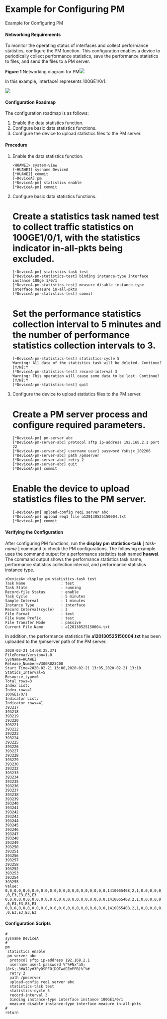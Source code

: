 Example for Configuring PM
==========================

Example for Configuring PM

#### Networking Requirements

To monitor the operating status of interfaces and collect performance statistics, configure the PM function. This configuration enables a device to periodically collect performance statistics, save the performance statistics to files, and send the files to a PM server.

**Figure 1** Networking diagram for PM![](public_sys-resources/note_3.0-en-us.png) 

In this example, interface1 represents 100GE1/0/1.


  
![](figure/en-us_image_0000001512834542.png)

#### Configuration Roadmap

The configuration roadmap is as follows:

1. Enable the data statistics function.
2. Configure basic data statistics functions.
3. Configure the device to upload statistics files to the PM server.

#### Procedure

1. Enable the data statistics function.
   
   
   ```
   <HUAWEI> system-view
   [~HUAWEI] sysname DeviceA
   [*HUAWEI] commit
   [~DeviceA] pm
   [*DeviceA-pm] statistics enable
   [*DeviceA-pm] commit
   ```
2. Configure basic data statistics functions.
   
   
   
   # Create a statistics task named **test** to collect traffic statistics on 100GE1/0/1, with the statistics indicator **in-all-pkts** being excluded.
   
   
   
   ```
   [~DeviceA-pm] statistics-task test
   [*DeviceA-pm-statistics-test] binding instance-type interface instance 100ge 1/0/1
   [*DeviceA-pm-statistics-test] measure disable instance-type interface measure in-all-pkts
   [*DeviceA-pm-statistics-test] commit
   ```
   
   # Set the performance statistics collection interval to 5 minutes and the number of performance statistics collection intervals to 3.
   
   ```
   [~DeviceA-pm-statistics-test] statistics-cycle 5
   Warning: All data of the statistics task will be deleted. Continue? [Y/N]:Y
   [*DeviceA-pm-statistics-test] record-interval 3
   Warning: This operation will cause some data to be lost. Continue? [Y/N]:Y
   [*DeviceA-pm-statistics-test] quit
   ```
3. Configure the device to upload statistics files to the PM server.
   
   
   
   # Create a PM server process and configure required parameters.
   
   
   
   ```
   [*DeviceA-pm] pm-server abc
   [*DeviceA-pm-server-abc] protocol sftp ip-address 192.168.2.1 port 22
   [*DeviceA-pm-server-abc] username user1 password YsHsjx_202206
   [*DeviceA-pm-server-abc] path /pmserver
   [*DeviceA-pm-server-abc] retry 2
   [*DeviceA-pm-server-abc] quit
   [*DeviceA-pm] commit
   ```
   
   # Enable the device to upload statistics files to the PM server.
   
   ```
   [~DeviceA-pm] upload-config req1 server abc
   [*DeviceA-pm] upload req1 file a120130525150004.txt 
   [*DeviceA-pm] commit
   ```

#### Verifying the Configuration

After configuring PM functions, run the **display pm statistics-task** [ *task-name* ] command to check the PM configurations. The following example uses the command output for a performance statistics task named **huawei**. The command output shows the performance statistics task name, performance statistics collection interval, and performance statistics instance type.

```
<DeviceA> display pm statistics-task test
Task Name                : test
Task State               : running
Record-file Status       : enable
Task Cycle               : 5 minutes
Sample Interval          : 1 minutes
Instance Type            : interface
Record Interval(cycle)   : 3
File Format              : text
File Name Prefix         : test
File Transfer Mode       : passive
Current File Name        : a120130525150004.txt
```

In addition, the performance statistics file **a120130525150004.txt** has been uploaded to the /pmserver path of the PM server.

```
2020-02-21 14:08:25.371                                                         
FileFormatVersion=1.0                                                           
SysName=HUAWEI                                                                  
Release_Number=V300R023C00                                                      
Start_Time=2020-02-21 13:00,2020-02-21 13:05,2020-02-21 13:10                   
Statics_Interval=5                                                              
Resource_type=6                                                                 
Total_rows=3                                                                    
Index List:                                                                     
Index_rows=1                                                                    
100GE1/0/1                                                                       
Indicator List:                                                                 
Indicator_rows=41                                                               
393217                                                                          
393218                                                                          
393219                                                                          
393220                                                                          
393221                                                                          
393222                                                                          
393223                                                                          
393224                                                                          
393225                                                                          
393226                                                                          
393227                                                                          
393228                                                                          
393229                                                                          
393230                                                                          
393232                                                                          
393233                                                                          
393234                                                                          
393235                                                                          
393236                                                                          
393237                                                                          
393238                                                                          
393239                                                                          
393240                                                                          
393241                                                                          
393242                                                                          
393243                                                                          
393244                                                                          
393245                                                                          
393246                                                                          
393247                                                                          
393248                                                                          
393249                                                                          
393250                                                                          
393251                                                                          
393256                                                                          
393257                                                                          
393258                                                                          
393252                                                                          
393253                                                                          
393254                                                                          
393255                                                                          
Value:                                                                          
0,0,0,0,0,0,0,0,0,0,0,0,0,0,0,0,0,0,0,0,0,0,0,1410065408,2,1,0,0,0,0,0,0,0,0,0,0
,0,E3,E3,E3,E3                                                                  
0,0,0,0,0,0,0,0,0,0,0,0,0,0,0,0,0,0,0,0,0,0,0,1410065408,2,1,0,0,0,0,0,0,0,0,0,0
,0,E3,E3,E3,E3                                                                  
0,0,0,0,0,0,0,0,0,0,0,0,0,0,0,0,0,0,0,0,0,0,0,1410065408,2,1,0,0,0,0,0,0,0,0,0,0
,0,E3,E3,E3,E3   
```

#### Configuration Scripts

```
#
sysname DeviceA
#
pm
 statistics enable
 pm-server abc
  protocol sftp ip-address 192.168.2.1 
  username user1 password %^%#Nx^aS;(8+&;-3#WIJy#3PyDSPFO(DOTwdEEmPPB)%^%#
  retry 2
  path /pmserver
  upload-config req1 server abc
  statistics-task test
  statistics-cycle 5
  record-interval 3  
  binding instance-type interface instance 100GE1/0/1
  measure disable instance-type interface measure in-all-pkts
#
return
```